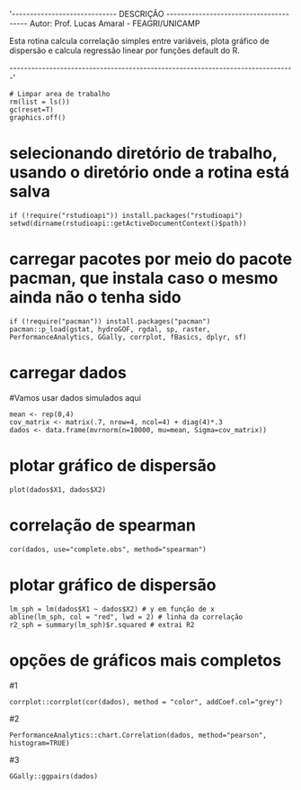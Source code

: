 '----------------------------- DESCRIÇÃO ---------------------------------------
                Autor: Prof. Lucas Amaral - FEAGRI/UNICAMP

Esta rotina calcula correlação simples entre variáveis, plota gráfico de 
dispersão e calcula regressão linear por funções default do R.

-------------------------------------------------------------------------------'

```{r}
# Limpar area de trabalho
rm(list = ls())
gc(reset=T)
graphics.off()
```
# selecionando diretório de trabalho, usando o diretório onde a rotina está salva
```{r}
if (!require("rstudioapi")) install.packages("rstudioapi")
setwd(dirname(rstudioapi::getActiveDocumentContext()$path))

```

# carregar pacotes por meio do pacote pacman, que instala caso o mesmo ainda não o tenha sido
```{r}
if (!require("pacman")) install.packages("pacman")
pacman::p_load(gstat, hydroGOF, rgdal, sp, raster, PerformanceAnalytics, GGally, corrplot, fBasics, dplyr, sf)
```

# carregar dados 
#Vamos usar dados simulados aqui
```{r}
mean <- rep(0,4)
cov_matrix <- matrix(.7, nrow=4, ncol=4) + diag(4)*.3
dados <- data.frame(mvrnorm(n=10000, mu=mean, Sigma=cov_matrix))
```

# plotar gráfico de dispersão
```{r}
plot(dados$X1, dados$X2) 
```

# correlação de spearman
```{r}
cor(dados, use="complete.obs", method="spearman")
```

# plotar gráfico de dispersão
```{r}
lm_sph = lm(dados$X1 ~ dados$X2) # y em função de x
abline(lm_sph, col = "red", lwd = 2) # linha da correlação
r2_sph = summary(lm_sph)$r.squared # extrai R2
```


# opções de gráficos mais completos
#1
```{r}
corrplot::corrplot(cor(dados), method = "color", addCoef.col="grey")
```

#2
```{r}
PerformanceAnalytics::chart.Correlation(dados, method="pearson", histogram=TRUE)
```

#3
```{r}
GGally::ggpairs(dados)
```

